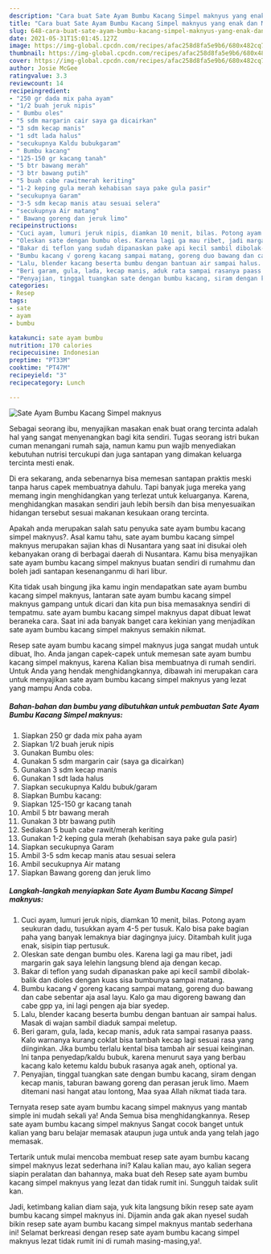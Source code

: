 ```yaml
---
description: "Cara buat Sate Ayam Bumbu Kacang Simpel maknyus yang enak dan Mudah Dibuat"
title: "Cara buat Sate Ayam Bumbu Kacang Simpel maknyus yang enak dan Mudah Dibuat"
slug: 648-cara-buat-sate-ayam-bumbu-kacang-simpel-maknyus-yang-enak-dan-mudah-dibuat
date: 2021-05-31T15:01:45.127Z
image: https://img-global.cpcdn.com/recipes/afac258d8fa5e9b6/680x482cq70/sate-ayam-bumbu-kacang-simpel-maknyus-foto-resep-utama.jpg
thumbnail: https://img-global.cpcdn.com/recipes/afac258d8fa5e9b6/680x482cq70/sate-ayam-bumbu-kacang-simpel-maknyus-foto-resep-utama.jpg
cover: https://img-global.cpcdn.com/recipes/afac258d8fa5e9b6/680x482cq70/sate-ayam-bumbu-kacang-simpel-maknyus-foto-resep-utama.jpg
author: Josie McGee
ratingvalue: 3.3
reviewcount: 14
recipeingredient:
- "250 gr dada mix paha ayam"
- "1/2 buah jeruk nipis"
- " Bumbu oles"
- "5 sdm margarin cair saya ga dicairkan"
- "3 sdm kecap manis"
- "1 sdt lada halus"
- "secukupnya Kaldu bubukgaram"
- " Bumbu kacang"
- "125-150 gr kacang tanah"
- "5 btr bawang merah"
- "3 btr bawang putih"
- "5 buah cabe rawitmerah keriting"
- "1-2 keping gula merah kehabisan saya pake gula pasir"
- "secukupnya Garam"
- "3-5 sdm kecap manis atau sesuai selera"
- "secukupnya Air matang"
- " Bawang goreng dan jeruk limo"
recipeinstructions:
- "Cuci ayam, lumuri jeruk nipis, diamkan 10 menit, bilas. Potong ayam seukuran dadu, tusukkan ayam 4-5 per tusuk. Kalo bisa pake bagian paha yang banyak lemaknya biar dagingnya juicy. Ditambah kulit juga enak, sisipin tiap pertusuk."
- "Oleskan sate dengan bumbu oles. Karena lagi ga mau ribet, jadi margarin gak saya lelehin langsung blend aja dengan kecap."
- "Bakar di teflon yang sudah dipanaskan pake api kecil sambil dibolak-balik dan dioles dengan kuas sisa bumbunya sampai matang."
- "Bumbu kacang √ goreng kacang sampai matang, goreng duo bawang dan cabe sebentar aja asal layu. Kalo ga mau digoreng bawang dan cabe gpp ya, ini lagi pengen aja biar syedep."
- "Lalu, blender kacang beserta bumbu dengan bantuan air sampai halus. Masak di wajan sambil diaduk sampai meletup."
- "Beri garam, gula, lada, kecap manis, aduk rata sampai rasanya paass. Kalo warnanya kurang coklat bisa tambah kecap lagi sesuai rasa yang diinginkan. Jika bumbu terlalu kental bisa tambah air sesuai keinginan. Ini tanpa penyedap/kaldu bubuk, karena menurut saya yang berbau kacang kalo ketemu kaldu bubuk rasanya agak aneh, optional ya."
- "Penyajian, tinggal tuangkan sate dengan bumbu kacang, siram dengan kecap manis, taburan bawang goreng dan perasan jeruk limo. Maem ditemani nasi hangat atau lontong, Maa syaa Allah nikmat tiada tara."
categories:
- Resep
tags:
- sate
- ayam
- bumbu

katakunci: sate ayam bumbu 
nutrition: 170 calories
recipecuisine: Indonesian
preptime: "PT33M"
cooktime: "PT47M"
recipeyield: "3"
recipecategory: Lunch

---
```



![Sate Ayam Bumbu Kacang Simpel maknyus](https://img-global.cpcdn.com/recipes/afac258d8fa5e9b6/680x482cq70/sate-ayam-bumbu-kacang-simpel-maknyus-foto-resep-utama.jpg)

Sebagai seorang ibu, menyajikan masakan enak buat orang tercinta adalah hal yang sangat menyenangkan bagi kita sendiri. Tugas seorang istri bukan cuman menangani rumah saja, namun kamu pun wajib menyediakan kebutuhan nutrisi tercukupi dan juga santapan yang dimakan keluarga tercinta mesti enak.

Di era  sekarang, anda sebenarnya bisa memesan santapan praktis meski tanpa harus capek membuatnya dahulu. Tapi banyak juga mereka yang memang ingin menghidangkan yang terlezat untuk keluarganya. Karena, menghidangkan masakan sendiri jauh lebih bersih dan bisa menyesuaikan hidangan tersebut sesuai makanan kesukaan orang tercinta. 



Apakah anda merupakan salah satu penyuka sate ayam bumbu kacang simpel maknyus?. Asal kamu tahu, sate ayam bumbu kacang simpel maknyus merupakan sajian khas di Nusantara yang saat ini disukai oleh kebanyakan orang di berbagai daerah di Nusantara. Kamu bisa menyajikan sate ayam bumbu kacang simpel maknyus buatan sendiri di rumahmu dan boleh jadi santapan kesenanganmu di hari libur.

Kita tidak usah bingung jika kamu ingin mendapatkan sate ayam bumbu kacang simpel maknyus, lantaran sate ayam bumbu kacang simpel maknyus gampang untuk dicari dan kita pun bisa memasaknya sendiri di tempatmu. sate ayam bumbu kacang simpel maknyus dapat dibuat lewat beraneka cara. Saat ini ada banyak banget cara kekinian yang menjadikan sate ayam bumbu kacang simpel maknyus semakin nikmat.

Resep sate ayam bumbu kacang simpel maknyus juga sangat mudah untuk dibuat, lho. Anda jangan capek-capek untuk memesan sate ayam bumbu kacang simpel maknyus, karena Kalian bisa membuatnya di rumah sendiri. Untuk Anda yang hendak menghidangkannya, dibawah ini merupakan cara untuk menyajikan sate ayam bumbu kacang simpel maknyus yang lezat yang mampu Anda coba.

<!--inarticleads1-->

##### Bahan-bahan dan bumbu yang dibutuhkan untuk pembuatan Sate Ayam Bumbu Kacang Simpel maknyus:

1. Siapkan 250 gr dada mix paha ayam
1. Siapkan 1/2 buah jeruk nipis
1. Gunakan  Bumbu oles:
1. Gunakan 5 sdm margarin cair (saya ga dicairkan)
1. Gunakan 3 sdm kecap manis
1. Gunakan 1 sdt lada halus
1. Siapkan secukupnya Kaldu bubuk/garam
1. Siapkan  Bumbu kacang:
1. Siapkan 125-150 gr kacang tanah
1. Ambil 5 btr bawang merah
1. Gunakan 3 btr bawang putih
1. Sediakan 5 buah cabe rawit/merah keriting
1. Gunakan 1-2 keping gula merah (kehabisan saya pake gula pasir)
1. Siapkan secukupnya Garam
1. Ambil 3-5 sdm kecap manis atau sesuai selera
1. Ambil secukupnya Air matang
1. Siapkan  Bawang goreng dan jeruk limo




<!--inarticleads2-->

##### Langkah-langkah menyiapkan Sate Ayam Bumbu Kacang Simpel maknyus:

1. Cuci ayam, lumuri jeruk nipis, diamkan 10 menit, bilas. Potong ayam seukuran dadu, tusukkan ayam 4-5 per tusuk. Kalo bisa pake bagian paha yang banyak lemaknya biar dagingnya juicy. Ditambah kulit juga enak, sisipin tiap pertusuk.
1. Oleskan sate dengan bumbu oles. Karena lagi ga mau ribet, jadi margarin gak saya lelehin langsung blend aja dengan kecap.
1. Bakar di teflon yang sudah dipanaskan pake api kecil sambil dibolak-balik dan dioles dengan kuas sisa bumbunya sampai matang.
1. Bumbu kacang √ goreng kacang sampai matang, goreng duo bawang dan cabe sebentar aja asal layu. Kalo ga mau digoreng bawang dan cabe gpp ya, ini lagi pengen aja biar syedep.
1. Lalu, blender kacang beserta bumbu dengan bantuan air sampai halus. Masak di wajan sambil diaduk sampai meletup.
1. Beri garam, gula, lada, kecap manis, aduk rata sampai rasanya paass. Kalo warnanya kurang coklat bisa tambah kecap lagi sesuai rasa yang diinginkan. Jika bumbu terlalu kental bisa tambah air sesuai keinginan. Ini tanpa penyedap/kaldu bubuk, karena menurut saya yang berbau kacang kalo ketemu kaldu bubuk rasanya agak aneh, optional ya.
1. Penyajian, tinggal tuangkan sate dengan bumbu kacang, siram dengan kecap manis, taburan bawang goreng dan perasan jeruk limo. Maem ditemani nasi hangat atau lontong, Maa syaa Allah nikmat tiada tara.




Ternyata resep sate ayam bumbu kacang simpel maknyus yang mantab simple ini mudah sekali ya! Anda Semua bisa menghidangkannya. Resep sate ayam bumbu kacang simpel maknyus Sangat cocok banget untuk kalian yang baru belajar memasak ataupun juga untuk anda yang telah jago memasak.

Tertarik untuk mulai mencoba membuat resep sate ayam bumbu kacang simpel maknyus lezat sederhana ini? Kalau kalian mau, ayo kalian segera siapin peralatan dan bahannya, maka buat deh Resep sate ayam bumbu kacang simpel maknyus yang lezat dan tidak rumit ini. Sungguh taidak sulit kan. 

Jadi, ketimbang kalian diam saja, yuk kita langsung bikin resep sate ayam bumbu kacang simpel maknyus ini. Dijamin anda gak akan nyesel sudah bikin resep sate ayam bumbu kacang simpel maknyus mantab sederhana ini! Selamat berkreasi dengan resep sate ayam bumbu kacang simpel maknyus lezat tidak rumit ini di rumah masing-masing,ya!.

